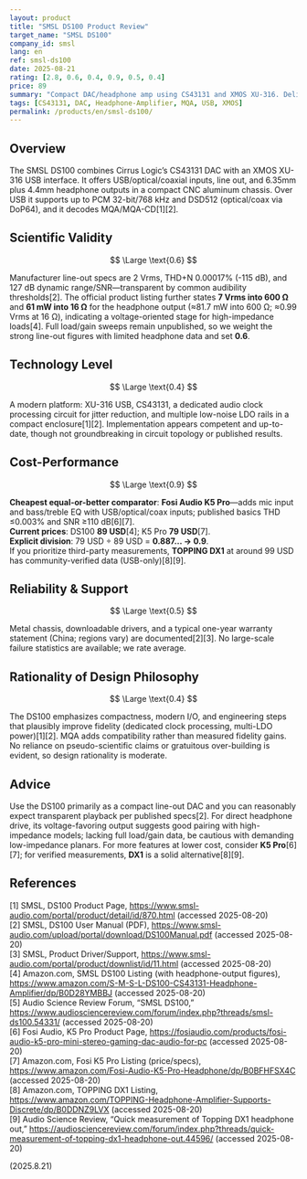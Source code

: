 ```yaml
---
layout: product
title: "SMSL DS100 Product Review"
target_name: "SMSL DS100"
company_id: smsl
lang: en
ref: smsl-ds100
date: 2025-08-21
rating: [2.8, 0.6, 0.4, 0.9, 0.5, 0.4]
price: 89
summary: "Compact DAC/headphone amp using CS43131 and XMOS XU-316. Delivers transparent line-out specs, MQA/MQA-CD support, USB/optical/coax inputs, and 6.35mm & 4.4mm headphone outputs; headphone stage favors high-impedance voltage."
tags: [CS43131, DAC, Headphone-Amplifier, MQA, USB, XMOS]
permalink: /products/en/smsl-ds100/
---
```

## Overview

The SMSL DS100 combines Cirrus Logic’s CS43131 DAC with an XMOS XU-316 USB interface. It offers USB/optical/coaxial inputs, line out, and 6.35mm plus 4.4mm headphone outputs in a compact CNC aluminum chassis. Over USB it supports up to PCM 32-bit/768 kHz and DSD512 (optical/coax via DoP64), and it decodes MQA/MQA-CD[1][2].

## Scientific Validity

$$ \Large \text{0.6} $$

Manufacturer line-out specs are 2 Vrms, THD+N 0.00017% (-115 dB), and 127 dB dynamic range/SNR—transparent by common audibility thresholds[2]. The official product listing further states **7 Vrms into 600 Ω** and **61 mW into 16 Ω** for the headphone output (≈81.7 mW into 600 Ω; ≈0.99 Vrms at 16 Ω), indicating a voltage-oriented stage for high-impedance loads[4]. Full load/gain sweeps remain unpublished, so we weight the strong line-out figures with limited headphone data and set **0.6**.

## Technology Level

$$ \Large \text{0.4} $$

A modern platform: XU-316 USB, CS43131, a dedicated audio clock processing circuit for jitter reduction, and multiple low-noise LDO rails in a compact enclosure[1][2]. Implementation appears competent and up-to-date, though not groundbreaking in circuit topology or published results.

## Cost-Performance

$$ \Large \text{0.9} $$

**Cheapest equal-or-better comparator**: **Fosi Audio K5 Pro**—adds mic input and bass/treble EQ with USB/optical/coax inputs; published basics THD ≤0.003% and SNR ≥110 dB[6][7].  
**Current prices**: DS100 **89 USD**[4]; K5 Pro **79 USD**[7].  
**Explicit division**: 79 USD ÷ 89 USD = **0.887… → 0.9**.  
If you prioritize third-party measurements, **TOPPING DX1** at around 99 USD has community-verified data (USB-only)[8][9].

## Reliability & Support

$$ \Large \text{0.5} $$

Metal chassis, downloadable drivers, and a typical one-year warranty statement (China; regions vary) are documented[2][3]. No large-scale failure statistics are available; we rate average.

## Rationality of Design Philosophy

$$ \Large \text{0.4} $$

The DS100 emphasizes compactness, modern I/O, and engineering steps that plausibly improve fidelity (dedicated clock processing, multi-LDO power)[1][2]. MQA adds compatibility rather than measured fidelity gains. No reliance on pseudo-scientific claims or gratuitous over-building is evident, so design rationality is moderate.

## Advice

Use the DS100 primarily as a compact line-out DAC and you can reasonably expect transparent playback per published specs[2]. For direct headphone drive, its voltage-favoring output suggests good pairing with high-impedance models; lacking full load/gain data, be cautious with demanding low-impedance planars. For more features at lower cost, consider **K5 Pro**[6][7]; for verified measurements, **DX1** is a solid alternative[8][9].

## References

[1] SMSL, DS100 Product Page, https://www.smsl-audio.com/portal/product/detail/id/870.html (accessed 2025-08-20)  
[2] SMSL, DS100 User Manual (PDF), https://www.smsl-audio.com/upload/portal/download/DS100Manual.pdf (accessed 2025-08-20)  
[3] SMSL, Product Driver/Support, https://www.smsl-audio.com/portal/product/downlist/id/11.html (accessed 2025-08-20)  
[4] Amazon.com, SMSL DS100 Listing (with headphone-output figures), https://www.amazon.com/S-M-S-L-DS100-CS43131-Headphone-Amplifier/dp/B0D28YMBBJ (accessed 2025-08-20)  
[5] Audio Science Review Forum, “SMSL DS100,” https://www.audiosciencereview.com/forum/index.php?threads/smsl-ds100.54331/ (accessed 2025-08-20)  
[6] Fosi Audio, K5 Pro Product Page, https://fosiaudio.com/products/fosi-audio-k5-pro-mini-stereo-gaming-dac-audio-for-pc (accessed 2025-08-20)  
[7] Amazon.com, Fosi K5 Pro Listing (price/specs), https://www.amazon.com/Fosi-Audio-K5-Pro-Headphone/dp/B0BFHFSX4C (accessed 2025-08-20)  
[8] Amazon.com, TOPPING DX1 Listing, https://www.amazon.com/TOPPING-Headphone-Amplifier-Supports-Discrete/dp/B0DDNZ9LVX (accessed 2025-08-20)  
[9] Audio Science Review, “Quick measurement of Topping DX1 headphone out,” https://audiosciencereview.com/forum/index.php?threads/quick-measurement-of-topping-dx1-headphone-out.44596/ (accessed 2025-08-20)

(2025.8.21)
